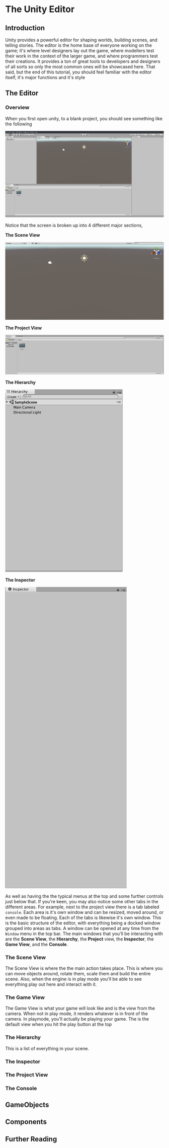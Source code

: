 # The Unity Editor

## Introduction
Unity provides a powerful editor for shaping worlds, building scenes, and telling stories. The editor is the home base of everyone working on the game; it's where level designers lay out the game, where modellers test their work in the context of the larger game, and where programmers test their creations. It provides a ton of great tools to developers and designers of all sorts so only the most common ones will be showcased here. That said, but the end of this tutorial, you should feel familiar with the editor itself, it's major functions and it's style

## The Editor
### Overview
When you first open unity, to a blank project, you should see something like the following

![editor](./images/Editor_full.png)

Notice that the screen is broken up into 4 different major sections,

**The Scene View**

![sceneview](./images/sceneview_empty.png)

**The Project View**

![projectview](./images/projectview_empty.png)

**The Hierarchy**

![hierarchy](./images/hierarchy_empty.png)

**The Inspector**

![blank inspector](./images/inspector_blank.png)

As well as having the the typical menus at the top and some further controls just below that. If you're keen, you may also notice some other tabs in the different areas. For example, next to the project view there is a tab labeled `console`. Each area is it's own window and can be resized, moved around, or even made to be floating. Each of the tabs is likewise it's own window. This is the basic structure of the editor, with everything being a docked window grouped into areas as tabs. A window can be opened at any time from the `Window` menu in the top bar. The main windows that you'll be interacting with are the **Scene View**, the **Hierarchy**, the **Project** view, the **Inspector**, the **Game View**, and the **Console**.

### The Scene View
The Scene View is where the the main action takes place. This is where you can move objects around, rotate them, scale them and build the entire scene. Also, when the engine is in play mode you'll be able to see everything play out here and interact with it.

### The Game View
The Game View is what your game will look like and is the view from the camera. When not in play mode, it renders whatever is in front of the camera. In playmode, you'll actually be playing your game. The is the default view when you hit the play button at the top

### The Hierarchy
This is a list of everything in your scene.

### The Inspector


### The Project View


### The Console

## GameObjects

## Components

## Further Reading
